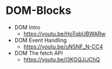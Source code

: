 # DOM-Blocks

- DOM Intro
  - https://youtu.be/HoTqbUBWARw
- DOM Event Handling
  - https://youtu.be/uN5NF_N-CC4
- DOM The fetch API
  - https://youtu.be/l3KGQJjJChQ
